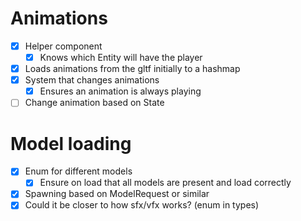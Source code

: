 # Animations
- [x] Helper component
	- [x] Knows which Entity will have the player
- [x] Loads animations from the gltf initially to a hashmap
- [x] System that changes animations
	- [x] Ensures an animation is always playing
- [ ] Change animation based on State

# Model loading
- [x] Enum for different models
	- [x] Ensure on load that all models are present and load correctly
- [x] Spawning based on ModelRequest or similar
- [x] Could it be closer to how sfx/vfx works? (enum in types)
